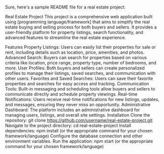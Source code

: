 Sure, here's a sample README file for a real estate project:

Real Estate Project
This project is a comprehensive web application built using [programming language/framework] that aims to simplify the real estate buying and selling process for both buyers and sellers. It provides a user-friendly platform for property listings, search functionality, and advanced features to streamline the real estate experience.

Features
Property Listings: Users can easily list their properties for sale or rent, including details such as location, price, amenities, and photos.
Advanced Search: Buyers can search for properties based on various criteria like location, price range, property type, number of bedrooms, and more.
User Profiles: Both buyers and sellers can create personalized profiles to manage their listings, saved searches, and communication with other users.
Favorites and Saved Searches: Users can save their favorite properties and searches for easy access and tracking.
Communication Tools: Built-in messaging and scheduling tools allow buyers and sellers to communicate directly and schedule property viewings.
Real-time Notifications: Users receive real-time notifications for new listings, updates, and messages, ensuring they never miss an opportunity.
Administrative Dashboard: The platform includes an administrative dashboard for managing users, listings, and overall site settings.
Installation
Clone the repository: git clone https://github.com/username/real-estate-project.git
Navigate to the project directory: cd real-estate-project
Install dependencies: npm install (or the appropriate command for your chosen framework/language)
Configure the database connection and other environment variables.
Run the application: npm start (or the appropriate command for your chosen framework/language)

